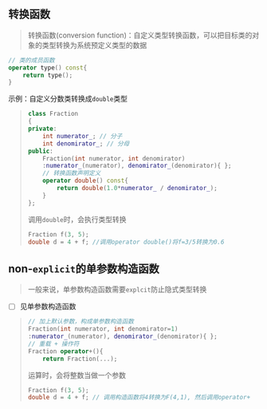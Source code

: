 ## 转换函数

> 转换函数(conversion function)：自定义类型转换函数，可以把目标类的对象的类型转换为系统预定义类型的数据
```cpp
// 类的成员函数
operator type() const{
    return type();
}
```
示例：自定义分数类转换成`double`类型
> ```cpp
> class Fraction
> {
> private:
>     int numerator_; // 分子
>     int denomirator_; // 分母
> public:
>     Fraction(int numerator, int denomirator)
>     :numerator_(numerator), denomirator_(denomirator){ };
>     // 转换函数声明定义
>     operator double() const{
>         return double(1.0*numerator_ / denomirator_);
>     }
> };
> ```
> 调用`double`时，会执行类型转换
> ```cpp
> Fraction f(3, 5);
> double d = 4 + f; //调用operator double()将f=3/5转换为0.6
> ```
## non-`explicit`的单参数构造函数
> 一般来说，单参数构造函数需要`explcit`防止隐式类型转换
- [ ] 见单参数构造函数
  
> ```cpp
> // 加上默认参数，构成单参数构造函数
> Fraction(int numerator, int denomirator=1)
> :numerator_(numerator), denomirator_(denomirator){ };
> // 重载 + 操作符
> Fraction operator+(){
>     return Fraction(...);
> ```
> 运算时，会将整数当做一个参数
> ```cpp
> Fraction f(3, 5);
> double d = 4 + f; // 调用构造函数将4转换为F(4,1), 然后调用operator+
> ```